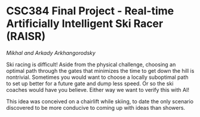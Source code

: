 # CSC384 Final Project - Real-time Artificially Intelligent Ski Racer (RAISR)
*Mikhal and Arkady Arkhangorodsky*

Ski racing is difficult! Aside from the physical challenge, choosing an optimal path through the gates that minimizes the time to get down the hill is nontrivial. Sometimes you would want to choose a locally suboptimal path to set up better for a future gate and dump less speed. Or so the ski coaches would have you believe. Either way we want to verify this with AI!

This idea was conceived on a chairlift while skiing, to date the only scenario discovered to be more conducive to coming up with ideas than showers.
